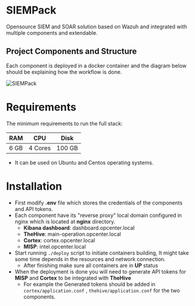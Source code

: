 # SIEMPack
Opensource SIEM and SOAR solution based on Wazuh and integrated with multiple components and extendable.

## Project Components and Structure
Each component is deployed in a docker container and the diagram below should be explaining how the workflow is done.

![SIEMPack](https://user-images.githubusercontent.com/48027449/157357854-e5dfab73-9113-424b-be4b-579f182ea032.jpg)

# Requirements

The minimum requirements to run the full stack:

| RAM | CPU | Disk |
|------|------|-----|
| 6 GB | 4 Cores | 100 GB |

- It can be used on Ubuntu and Centos operating systems.

# Installation
- First modify **.env** file which stores the credentials of the components and API tokens.
- Each component have its "reverse proxy"  local domain configured in nginx which is located at **nginx** directory.
	- **Kibana dashboard**: dashboard.opcenter.local
	- **TheHive**: main-operation.opcenter.local
	- **Cortex**: cortex.opcenter.local
	- **MISP**: intel.opcenter.local
- Start running `./deploy` script to initiate containers building, It might take some time depends in the resources and network connection.
	- After finishing make sure all containers are in **UP** status
- When the deployment is done you will need to generate API tokens for **MISP** and **Cortex** to be integrated with **TheHive**
	- For example the Generated tokens should be added in `cortex/application.conf` , `thehive/application.conf` for the two components.
